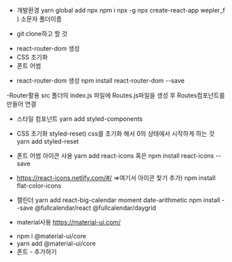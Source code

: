 - 개발환경 
yarn global add npx
npm i npx -g
npx create-react-app wepler_f ) 소문자 폴더이름

- git clone하고 할 것 
+  react-router-dom 생성
+ CSS 초기화
+ 폰트 어썸 

- react-router-dom 생성
npm install react-router-dom --save

-Router활용
src 폴더의 index.js 파일에 Routes.js파일을 생성 후
Routes컴포넌트를 만들어 연결

- 스타일 컴포넌트
yarn add styled-components

- CSS 초기화
styled-reset) css를 초기화 해서 0의 상태에서 시작하게 하는 것
yarn add styled-reset

- 폰트 어썸
아이콘 사용
yarn add react-icons
혹은
npm install react-icons --save
+ https://react-icons.netlify.com/#/
=>여기서 아이콘 찾기
추가)
npm install flat-color-icons

- 캘린더
yarn add react-big-calendar moment date-arithmetic
npm install --save @fullcalendar/react @fullcalendar/daygrid

- material사용
https://material-ui.com/
+ npm i @material-ui/core
+ yarn add @material-ui/core
+ 폰트 - 추가하기
<head>
  <link
    rel="stylesheet"
    href="https://fonts.googleapis.com/css?family=Roboto:300,400,500,700&display=swap"
  />
</head>




